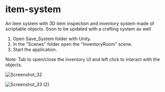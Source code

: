 # item-system
An item system with 3D item inspection and inventory system made of scriptable objects. Soon to be updated with a crafting system as well

1. Open Save_System folder with Unity.
2. In the "Scenes" folder open the "InventoryRoom" scene.
3. Start the application.

Note: Tab to open/close the inventory UI and left click to interact with the objects.

![Screenshot_32](https://user-images.githubusercontent.com/129271569/229296961-f2f217bf-0c4a-4fcb-ae57-f493d977d8ac.png)

![Screenshot_33 (2)](https://user-images.githubusercontent.com/129271569/229297304-a0881945-ad1a-4bdf-aacc-846069c00ba0.png)


